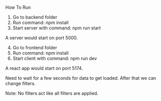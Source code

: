 How To Run

1. Go to backend folder
2. Run command: npm install
3. Start server with command: npm run start

A server would start on port 5000.

4. Go to frontend folder
5. Run command: npm install
6. Start client with command: npm run dev

A react app would start on port 5174.

Need to wait for a few seconds for data to get loaded.
After that we can change filters.

Note: No filters act like all filters are applied.
